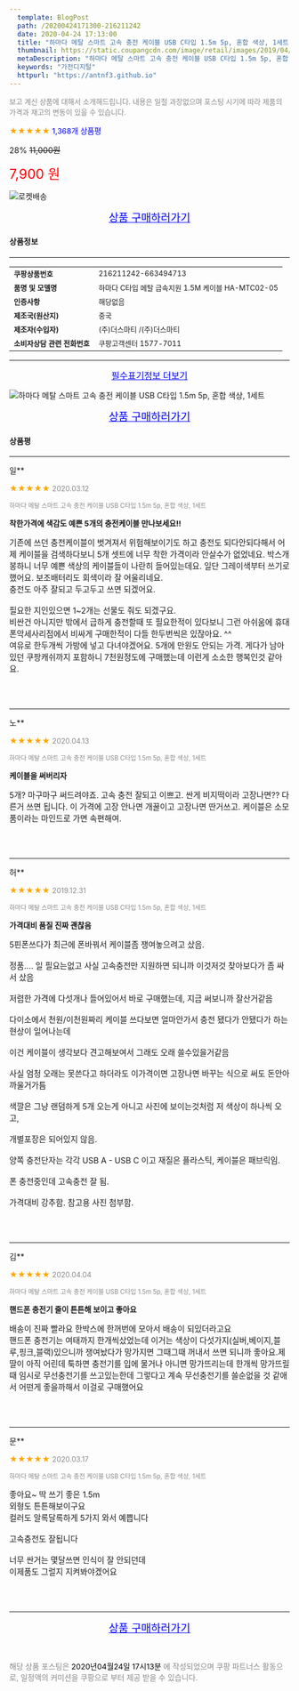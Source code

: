 ```yaml
---
  template: BlogPost
  path: /20200424171300-216211242
  date: 2020-04-24 17:13:00
  title: "하마다 메탈 스마트 고속 충전 케이블 USB C타입 1.5m 5p, 혼합 색상, 1세트"
  thumbnail: https://static.coupangcdn.com/image/retail/images/2019/04/30/22/2/023ffad7-d33b-4d94-acc4-7fa8aace239d.jpg
  metaDescription: "하마다 메탈 스마트 고속 충전 케이블 USB C타입 1.5m 5p, 혼합 색상, 1세트,가전디지털"
  keywords: "가전디지털"
  httpurl: "https://antnf3.github.io"
---
```

  
<span style="color: #888;font-size:0.8rem">보고 계신 상품에 대해서 소개해드립니다.
내용은 일절 과장없으며 포스팅 시기에 따라 제품의 가격과 재고의 변동이 있을 수 있습니다.</span>
  
<span style="color: orange;">★★★★★</span> <span style="color: blue;font-size: 0.85rem;">1,368개 상품평</span>

<span style="font-size: 0.9rem">28%</span> <span style="font-size: 0.9rem">~~11,000원~~</span>

<span style="color: red;font-size: 1.5rem;">7,900 원</span>

![로켓배송](https://postfiles.pstatic.net/MjAyMDA0MTBfMjcz/MDAxNTg2NDQ1OTAwMDc5.1T-Iy6-X12_V8iyof2OtSqUCu6urPUUOnjG41kbMy_kg.c1eqxaGayJ1XX0TGV24QXbZg9dvQ9C_dYZx39G_Z7Wog.PNG.cigshop2/rocket_logo.png?type=w773)

<p align="center"><a href="http://me2.do/xjNpDHBb" style="font-size: 1.2rem; color: blue;">상품 구매하러가기</a></p>

#### 상품정보

---

|                  |                       |
| ---------------- | --------------------- |
| **<span style="font-size:0.8rem;">쿠팡상품번호</span>** | <span style="font-size:0.8rem;">216211242-663494713</span> |
| **<span style="font-size:0.8rem;">품명 및 모델명</span>**    | <span style="font-size:0.8rem;">하마다 C타입 메탈 급속지원 1.5M 케이블 HA-MTC02-05</span>        |
| **<span style="font-size:0.8rem;">인증사항</span>**    | <span style="font-size:0.8rem;">해당없음</span>        |
| **<span style="font-size:0.8rem;">제조국(원산지)</span>**    | <span style="font-size:0.8rem;">중국</span>        |
| **<span style="font-size:0.8rem;">제조자(수입자)</span>**    | <span style="font-size:0.8rem;">(주)더스마티 /(주)더스마티 </span>        |
| **<span style="font-size:0.8rem;">소비자상담 관련 전화번호</span>**    | <span style="font-size:0.8rem;">쿠팡고객센터 1577-7011</span>        |

---

<p align="center"><a href="http://me2.do/xjNpDHBb" style="font-size: 1rem; color: blue;">필수표기정보 더보기</a></p>

![하마다 메탈 스마트 고속 충전 케이블 USB C타입 1.5m 5p, 혼합 색상, 1세트](http://thumbnail10.coupangcdn.com/thumbnails/remote/q89/image/retail/images/2019/05/02/14/7/b6ca5bc9-66de-4d07-ac6a-f44766db3c7e.jpg)

<p align="center"><a href="http://me2.do/xjNpDHBb" style="font-size: 1.2rem; color: blue;">상품 구매하러가기</a></p>

#### 상품평
  
---
  
일**
    
<span style="color: orange;">★★★★★</span> <span style="font-size:0.8rem;color: #888;">2020.03.12</span>
    
<span style="color: #888;font-size:0.7rem">하마다 메탈 스마트 고속 충전 케이블 USB C타입 1.5m 5p, 혼합 색상, 1세트</span>
    
<span style="font-size:0.85rem">**착한가격에 색감도 예쁜 5개의 충전케이블 만나보세요!!**</span>
    
<span style="font-size: 0.9rem;">기존에 쓰던 충전케이블이 벗겨져서 위험해보이기도 하고 충전도 되다안되다해서 어제 케이블을 검색하다보니 5개 셋트에 너무 착한 가격이라 안살수가 없었네요. 박스개봉하니 너무 예쁜 색상의 케이블들이 나란히 들어있는데요. 일단 그레이색부터 쓰기로 했어요. 보조배터리도 회색이라 잘 어울리네요. <br/>충전도 아주 잘되고 두고두고 쓰면 되겠어요.<br/><br/>필요한 지인있으면 1~2개는 선물도 줘도 되겠구요.<br/>비싼건 아니지만 밖에서 급하게 충전할때 또 필요한적이 있다보니 그런 아쉬움에 휴대폰악세사리점에서 비싸게 구매한적이 다들 한두번씩은 있잖아요. ^^ <br/>여유로 한두개씩 가방에 넣고 다녀야겠어요. 5개에 만원도 안되는 가격. 게다가 남아있던 쿠팡캐쉬까지 포함하니 7천원정도에 구매했는데 이런게 소소한 행복인것 같아요.</span>
    
<br>
<br>

---
  
노**
    
<span style="color: orange;">★★★★★</span> <span style="font-size:0.8rem;color: #888;">2020.04.13</span>
    
<span style="color: #888;font-size:0.7rem">하마다 메탈 스마트 고속 충전 케이블 USB C타입 1.5m 5p, 혼합 색상, 1세트</span>
    
<span style="font-size:0.85rem">**케이블을 써버리자**</span>
    
<span style="font-size: 0.9rem;">5개? 마구마구 써드려야죠. 고속 충전 잘되고 이쁘고. 싼게 비지떡이라 고장나면?? 다른거 쓰면 됩니다. 이 가격에 고장 안나면 개꿀이고 고장나면 딴거쓰고. 케이블은 소모품이라는 마인드로 가면 속편해여.</span>
    
<br>
<br>

---
  
허**
    
<span style="color: orange;">★★★★★</span> <span style="font-size:0.8rem;color: #888;">2019.12.31</span>
    
<span style="color: #888;font-size:0.7rem">하마다 메탈 스마트 고속 충전 케이블 USB C타입 1.5m 5p, 혼합 색상, 1세트</span>
    
<span style="font-size:0.85rem">**가격대비 품질 진짜 괜찮음**</span>
    
<span style="font-size: 0.9rem;">5핀폰쓰다가 최근에 폰바꿔서 케이블좀 쟁여놓으려고 샀음.<br/><br/>정품.... 일 필요는없고 사실 고속충전만 지원하면 되니까 이것저것 찾아보다가 좀 싸서 샀음<br/><br/>저렴한 가격에 다섯개나 들어있어서 바로 구매했는데, 지금 써보니까 잘산거같음<br/><br/>다이소에서 천원/이천원짜리 케이블 쓰다보면 얼마안가서 충전 됐다가 안됐다가 하는 현상이 일어나는데<br/><br/>이건 케이블이 생각보다 견고해보여서 그래도 오래 쓸수있을거같음<br/><br/>사실 엄청 오래는 못쓴다고 하더라도 이가격이면 고장나면 바꾸는 식으로 써도 돈안아까울거가틈<br/><br/>색깔은 그냥 랜덤하게 5개 오는게 아니고 사진에 보이는것처럼 저 색상이 하나씩 오고,<br/><br/>개별포장은 되어있지 않음.<br/><br/>양쪽 충전단자는 각각 USB A - USB C 이고 재질은 플라스틱, 케이블은 패브릭임.<br/><br/>폰 충전중인데 고속충전 잘 됨.<br/><br/>가격대비 강추함. 참고용 사진 첨부함.</span>
    
<br>
<br>

---
  
김**
    
<span style="color: orange;">★★★★★</span> <span style="font-size:0.8rem;color: #888;">2020.04.04</span>
    
<span style="color: #888;font-size:0.7rem">하마다 메탈 스마트 고속 충전 케이블 USB C타입 1.5m 5p, 혼합 색상, 1세트</span>
    
<span style="font-size:0.85rem">**핸드폰 충전기 줄이 튼튼해 보이고 좋아요**</span>
    
<span style="font-size: 0.9rem;">배송이 진짜 빨라요 한박스에 한꺼번에 모아서 배송이 되있더라고요<br/>핸드폰 충전기는 여태까지 한개씩샀었는데 이거는 색상이 다섯가지(실버,베이지,블루,핑크,블랙)있으니까 쟁여놨다가 망가지면 그때그때 꺼내서 쓰면 되니까 좋아요.제 딸이 아직 어린데 툭하면 충전기를 입에 물거나 아니면 망가뜨리는데 한개씩 망가뜨릴때 임시로 무선충전기를 쓰고있는한데 그렇다고 계속 무선충전기를 쓸순없을 것 같애서 어떤게 좋을까해서 이걸로 구매했어요</span>
    
<br>
<br>

---
  
문**
    
<span style="color: orange;">★★★★★</span> <span style="font-size:0.8rem;color: #888;">2020.03.17</span>
    
<span style="color: #888;font-size:0.7rem">하마다 메탈 스마트 고속 충전 케이블 USB C타입 1.5m 5p, 혼합 색상, 1세트</span>
    

    
<span style="font-size: 0.9rem;">좋아요~ 딱 쓰기 좋은 1.5m<br/>외형도 튼튼해보이구요<br/>컬러도 알록달록하게 5가지 와서 예쁩니다<br/><br/>고속충전도 잘됩니다<br/><br/>너무 싼거는 몇달쓰면 인식이 잘 안되던데<br/>이제품도 그럴지 지켜봐야겠어요</span>
    
<br>
<br>


  
---
  
<p align="center"><a href="http://me2.do/xjNpDHBb" style="font-size: 1.2rem; color: blue;">상품 구매하러가기</a></p>
  
<br>
  
<span style="font-size: 0.85rem; color: #888;">해당 상품 포스팅은 <span style="color: #000;"> 2020년04월24일 17시13분 </span> 에 작성되었으며 쿠팡 파트너스 활동으로, 일정액의 커미션을 쿠팡으로 부터 제공 받을 수 있습니다.</span>